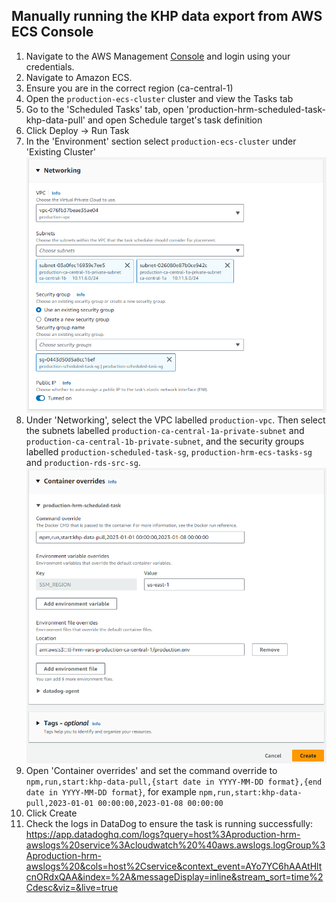 ## Manually running the KHP data export from AWS ECS Console

1. Navigate to the AWS Management [Console](https://aws.amazon.com/console/) and login using your credentials.
2. Navigate to Amazon ECS.
3. Ensure you are in the correct region (ca-central-1)
4. Open the `production-ecs-cluster` cluster and view the Tasks tab
5. Go to the 'Scheduled Tasks' tab, open 'production-hrm-scheduled-task-khp-data-pull' and open Schedule target's task definition
6. Click Deploy -> Run Task
7. In the 'Environment' section select `production-ecs-cluster` under 'Existing Cluster'
![Amazon ECS Run Task Dialog](./doc-images/run-ecs-network.png)
8. Under 'Networking', select the VPC labelled `production-vpc`. Then select the subnets labelled `production-ca-central-1a-private-subnet` and `production-ca-central-1b-private-subnet`, and the security groups labelled `production-scheduled-task-sg`, `production-hrm-ecs-tasks-sg` and `production-rds-src-sg`.
![Amazon ECS Run Task Dialog](./doc-images/run-ecs-container.png)
9. Open 'Container overrides' and set the command override to `npm,run,start:khp-data-pull,{start date in YYYY-MM-DD format},{end date in YYYY-MM-DD format}`, for example `npm,run,start:khp-data-pull,2023-01-01 00:00:00,2023-01-08 00:00:00`
10. Click Create
11. Check the logs in DataDog to ensure the task is running successfully: https://app.datadoghq.com/logs?query=host%3Aproduction-hrm-awslogs%20service%3Acloudwatch%20%40aws.awslogs.logGroup%3Aproduction-hrm-awslogs%20&cols=host%2Cservice&context_event=AYo7YC6hAAAtHltcnORdxQAA&index=%2A&messageDisplay=inline&stream_sort=time%2Cdesc&viz=&live=true